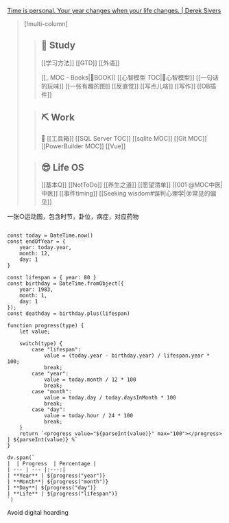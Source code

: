 
[Time is personal. Your year changes when your life changes. | Derek Sivers](https://sive.rs/mny)


>[!multi-column]
>>
>> ## 🧭 Study
>> [[学习方法]] [[GTD]] 	[[外语]]
>> 
>> [[_ MOC - Books|📗BOOK]]
>> [[心智模型 TOC|🧠心智模型]]
>> [[一句话的玩味]]
>> [[一张有趣的图]]
>> [[反直觉]]
>> [[写点儿啥]]
>> [[写作]]
>> [[OB插件]]
>
>> ## ⛏️ Work
>> 🧰 [[工具箱]]
>> [[SQL Server TOC]]
>> [[sqlite MOC]]
>> [[Git MOC]] 
>> [[PowerBuilder MOC]]
>> [[Vue]]
>> 
>
>> ## 😎 Life OS
>> [[基本Q]] [[NotToDo]] [[养生之道]]
>> [[愿望清单]]
>> [[001 @MOC中医|中医]]
>> [[事件timing]]
>> [[Seeking wisdom#误判心理学|😵常见的偏见]]

一张○运动图，包含时节，卦位，病症，对应药物

```dataviewjs

const today = DateTime.now()
const endOfYear = {
    year: today.year,
    month: 12,
    day: 1
}

const lifespan = { year: 80 } 
const birthday = DateTime.fromObject({
    year: 1983,
    month: 1,
    day: 1
});
const deathday = birthday.plus(lifespan)

function progress(type) {
    let value;
    
    switch(type) {
        case "lifespan": 
            value = (today.year - birthday.year) / lifespan.year * 100;
            break;
        case "year":
            value = today.month / 12 * 100
            break;
        case "month":
            value = today.day / today.daysInMonth * 100
            break;
        case "day":
            value = today.hour / 24 * 100
            break;
    }
    return `<progress value="${parseInt(value)}" max="100"></progress> | ${parseInt(value)} %`
}

dv.span(`
|  | Progress  | Percentage |
| --- | --- |:---:|
| **Year** | ${progress("year")}
| **Month**| ${progress("month")}
| **Day**| ${progress("day")}
| **Life** | ${progress("lifespan")}
`)

```




Avoid digital hoarding

